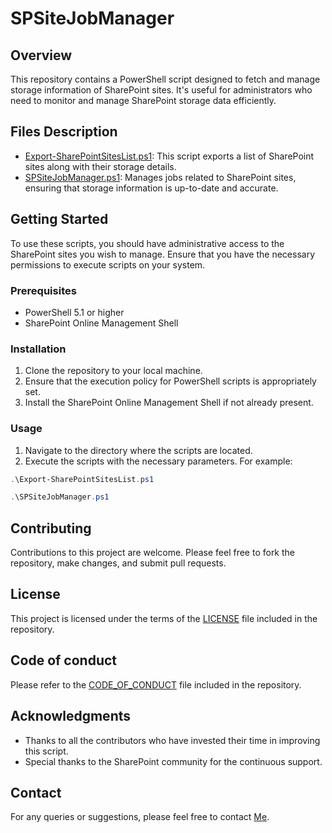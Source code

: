 # SPSiteJobManager

## Overview

This repository contains a PowerShell script designed to fetch and manage storage information of SharePoint sites. It's useful for administrators who need to monitor and manage SharePoint storage data efficiently.

## Files Description

- [Export-SharePointSitesList.ps1](Export-SharePointSitesList.ps1): This script exports a list of SharePoint sites along with their storage details.
- [SPSiteJobManager.ps1](SPSiteJobManager.ps1): Manages jobs related to SharePoint sites, ensuring that storage information is up-to-date and accurate.

## Getting Started

To use these scripts, you should have administrative access to the SharePoint sites you wish to manage. Ensure that you have the necessary permissions to execute scripts on your system.

### Prerequisites

- PowerShell 5.1 or higher
- SharePoint Online Management Shell

### Installation

1. Clone the repository to your local machine.
2. Ensure that the execution policy for PowerShell scripts is appropriately set.
3. Install the SharePoint Online Management Shell if not already present.

### Usage

1. Navigate to the directory where the scripts are located.
2. Execute the scripts with the necessary parameters. For example:

```powershell
.\Export-SharePointSitesList.ps1
```

```powershell
.\SPSiteJobManager.ps1
```

## Contributing

Contributions to this project are welcome. Please feel free to fork the repository, make changes, and submit pull requests.

## License

This project is licensed under the terms of the [LICENSE](legal/LICENSE) file included in the repository.

## Code of conduct

Please refer to the [CODE_OF_CONDUCT](legal/CODE_OF_CONDUCT.md) file included in the repository.

## Acknowledgments

- Thanks to all the contributors who have invested their time in improving this script.
- Special thanks to the SharePoint community for the continuous support.

## Contact

For any queries or suggestions, please feel free to contact [Me](mailto:chennoufishak@gmail.com).
